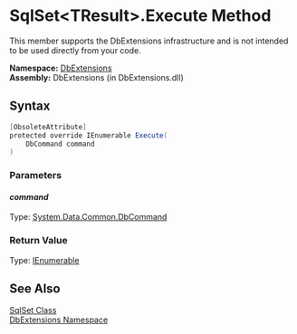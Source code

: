 SqlSet&lt;TResult>.Execute Method
=================================
This member supports the DbExtensions infrastructure and is not intended to be used directly from your code.

**Namespace:** [DbExtensions][1]  
**Assembly:** DbExtensions (in DbExtensions.dll)

Syntax
------

```csharp
[ObsoleteAttribute]
protected override IEnumerable Execute(
	DbCommand command
)
```

### Parameters

#### *command*
Type: [System.Data.Common.DbCommand][2]  


### Return Value
Type: [IEnumerable][3]

See Also
--------
[SqlSet<TResult> Class][4]  
[DbExtensions Namespace][1]  

[1]: ../README.md
[2]: http://msdn.microsoft.com/en-us/library/852d01k6
[3]: http://msdn.microsoft.com/en-us/library/h1x9x1b1
[4]: README.md